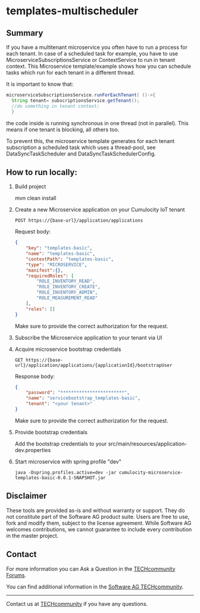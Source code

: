 # templates-multischeduler

## Summary
If you have a multitenant microservice you often have to run a process for each tenant. In case of a scheduled task for example,
you have to use MicroserviceSubscriptionsService or ContextService<MicroserviceCredentials> to run in tenant context.
This Microservice template/example shows how you can schedule tasks which run for each tenant in a different thread.

It is important to know that:
```java
microserviceSubscriptionsService.runForEachTenant( ()->{
  String tenant= subscriptionsService.getTenant();		 
  //do something in tenant context;
  }	
```
the code inside is running synchronous in one thread (not in parallel). This means if one tenant is blocking, all others too.

To prevent this, the microservice template generates for each tenant subscription a scheduled task which uses a thread-pool, see DataSyncTaskScheduler and DataSyncTaskSchedulerConfig.



## How to run locally:

1. Build project

    mvn clean install

2. Create a new Microservice application on your Cumulocity IoT tenant

    `POST https://{base-url}/application/applications`
    
    Request body:
    
    ```json
    {
        "key": "templates-basic",
        "name": "templates-basic",
        "contextPath": "templates-basic",
        "type": "MICROSERVICE",
        "manifest":{},	
        "requiredRoles": [
            "ROLE_INVENTORY_READ",
            "ROLE_INVENTORY_CREATE",
            "ROLE_INVENTORY_ADMIN",
            "ROLE_MEASUREMENT_READ"
        ],
        "roles": []
    }
    ```
    
    Make sure to provide the correct authorization for the request.

3. Subscribe the Microservice application to your tenant via UI

4. Acquire microservice bootstrap credentials

    `GET https://{base-url}/application/applications/{applicationId}/bootstrapUser`
    
    Response body:
    
    ```json
    {
        "password": "************************",
        "name": "servicebootstrap_templates-basic",
        "tenant": "<your tenant>"
    }
    ```
    Make sure to provide the correct authorization for the request.

5. Provide bootstrap credentials 

    Add the bootstrap credentials to your src/main/resources/application-dev.properties

6. Start microservice with spring profile "dev"

    `java -Dspring.profiles.active=dev -jar cumulocity-microservice-templates-basic-0.0.1-SNAPSHOT.jar`

## Disclaimer

These tools are provided as-is and without warranty or support. They do not constitute part of the Software AG product suite. Users are free to use, fork and modify them, subject to the license agreement. While Software AG welcomes contributions, we cannot guarantee to include every contribution in the master project.

## Contact

For more information you can Ask a Question in the [TECHcommunity Forums](http://tech.forums.softwareag.com/techjforum/forums/list.page?product=cumulocity).

You can find additional information in the [Software AG TECHcommunity](http://techcommunity.softwareag.com/home/-/product/name/cumulocity).

_________________
Contact us at [TECHcommunity](mailto:technologycommunity@softwareag.com?subject=Github/SoftwareAG) if you have any questions.